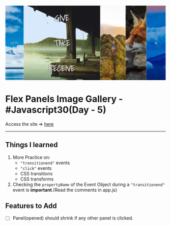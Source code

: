 ![Site Snap](img/site_snap.jpg)

# Flex Panels Image Gallery - #Javascript30(Day - 5)

Access the site &rArr; [here](https://ashwin776.github.io/JS-Projects/13.%20JS30%20-%20Day5%20-%20Flex%20Panels%20Image%20Gallery/)

---
## Things I learned

1. More Practice on: 
    * `"transitionend"` events
    * `"click"` events
    * CSS transitions 
    * CSS transforms
2. Checking the `propertyName` of the Event Object during a `"transitionend"` event is **important**.(Read the comments in app.js)

## Features to Add

- [ ]  Panel(opened) should shrink if any other panel is clicked. 
